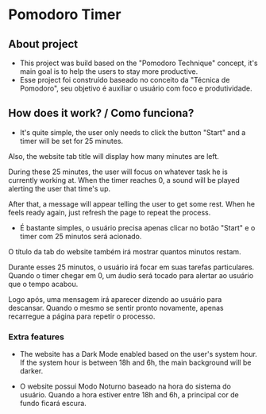 # Pomodoro Timer

## About project

- This project was build based on the "Pomodoro Technique" concept, it's main goal is to help the users to stay more productive.
- Esse project foi construído baseado no conceito da "Técnica de Pomodoro", seu objetivo é auxiliar o usuário com foco e produtividade.

## How does it work? / Como funciona?

- It's quite simple, the user only needs to click the button "Start" and a timer will be set for 25 minutes. 

Also, the website tab title will display how many minutes are left.

During these 25 minutes, the user will focus on whatever task he is currently working at. When the timer reaches 0, a sound will be played alerting the user that time's up.

After that, a message will appear telling the user to get some rest. When he feels ready again, just refresh the page to repeat the process.

- É bastante simples, o usuário precisa apenas clicar no botão "Start" e o timer com 25 minutos será acionado.

O título da tab do website também irá mostrar quantos minutos restam.

Durante esses 25 minutos, o usuário irá focar em suas tarefas particulares. Quando o timer chegar em 0, um áudio será tocado para alertar ao usuário que o tempo acabou. 

Logo após, uma mensagem irá aparecer dizendo ao usuário para descansar. Quando o mesmo se sentir pronto novamente, apenas recarregue a página para repetir o processo.

### Extra features

- The website has a Dark Mode enabled based on the user's system hour. If the system hour is between 18h and 6h, the main background will be darker.

- O website possui Modo Noturno baseado na hora do sistema do usuário. Quando a hora estiver entre 18h and 6h, a principal cor de fundo ficará escura.